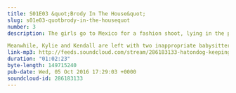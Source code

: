 ```yaml
---
title: S01E03 &quot;Brody In The House&quot;
slug: s01e03-quotbrody-in-the-housequot
number: 3
description: The girls go to Mexico for a fashion shoot, lying in the process to Bruce, The Olympian.

Meanwhile, Kylie and Kendall are left with two inappropriate babysitters. One&#39;s uninterested, the other&#39;s a little too keen.
link-mp3: http://feeds.soundcloud.com/stream/286183133-hatondog-keeping-up-with-keeping-up-with-the-kardashians-ep3-s01e03-brody-in-the-house.mp3
duration: "01:02:23"
byte-length: 149715240
pub-date: Wed, 05 Oct 2016 17:29:03 +0000
soundcloud-id: 286183133
---
```

